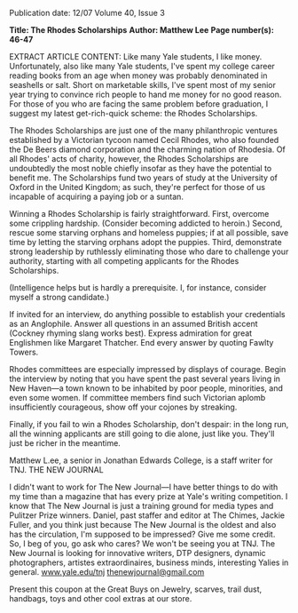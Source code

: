 Publication date: 12/07
Volume 40, Issue 3

**Title: The Rhodes Scholarships**
**Author: Matthew Lee**
**Page number(s): 46-47**

EXTRACT ARTICLE CONTENT:
Like many Yale students, I like money. Unfortunately, also like many Yale students, I've spent my college career reading books from an age when money was probably denominated in seashells or salt. Short on marketable skills, I've spent most of my senior year trying to convince rich people to hand me money for no good reason. For those of you who are facing the same problem before graduation, I suggest my latest get-rich-quick scheme: the Rhodes Scholarships.


The Rhodes Scholarships are just one of the many philanthropic ventures established by a Victorian tycoon named Cecil Rhodes, who also founded the De Beers diamond corporation and the charming nation of Rhodesia. Of all Rhodes' acts of charity, however, the Rhodes Scholarships are undoubtedly the most noble chiefly insofar as they have the potential to benefit me. The Scholarships fund two years of study at the University of Oxford in the United Kingdom; as such, they're perfect for those of us incapable of acquiring a paying job or a suntan.


Winning a Rhodes Scholarship is fairly straightforward. First, overcome some crippling hardship. (Consider becoming addicted to heroin.) Second, rescue some starving orphans and homeless puppies; if at all possible, save time by letting the starving orphans adopt the puppies. Third, demonstrate strong leadership by ruthlessly eliminating those who dare to challenge your authority, starting with all competing applicants for the Rhodes Scholarships.


(Intelligence helps but is hardly a prerequisite. I, for instance, consider myself a strong candidate.)


If invited for an interview, do anything possible to establish your credentials as an Anglophile. Answer all questions in an assumed British accent (Cockney rhyming slang works best). Express admiration for great Englishmen like Margaret Thatcher. End every answer by quoting Fawlty Towers.


Rhodes committees are especially impressed by displays of courage. Begin the interview by noting that you have spent the past several years living in New Haven—a town known to be inhabited by poor people, minorities, and even some women. If committee members find such Victorian aplomb insufficiently courageous, show off your cojones by streaking.


Finally, if you fail to win a Rhodes Scholarship, don't despair: in the long run, all the winning applicants are still going to die alone, just like you. They'll just be richer in the meantime.

Matthew L.ee, a senior in Jonathan Edwards College, is a staff writer for TNJ.
THE NEW JOURNAL




I didn't want to work for The New Journal—I have better things to do with my time than a magazine that has every prize at Yale's writing competition.  I know that The New Journal is just a training ground for media types and Pulitzer Prize winners.  Daniel, past staffer and editor at The Chimes, Jackie Fuller, and you think just because The New Journal is the oldest and also has the circulation, I'm supposed to be impressed?  Give me some credit. So, I beg of you, go ask who cares? We won't be seeing you at TNJ. The New Journal is looking for innovative writers, DTP designers, dynamic photographers, artistes extraordinaires, business minds, interesting Yalies in general.
www.yale.edu/tnj
thenewjournal@gmail.com


Present this coupon at the Great Buys on Jewelry, scarves, trail dust, handbags, toys and other cool extras at our store.